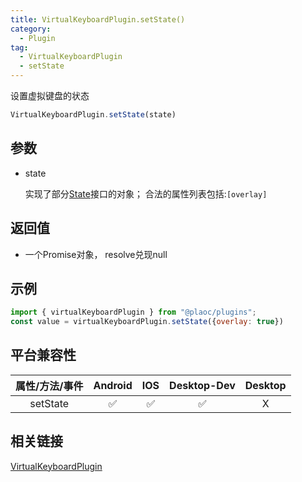 ```yaml
---
title: VirtualKeyboardPlugin.setState()
category:
  - Plugin
tag:
  - VirtualKeyboardPlugin
  - setState 
---
```


设置虚拟键盘的状态

```js
VirtualKeyboardPlugin.setState(state)
```

## 参数

  - state

    实现了部分[State](../../interface/state/index.md)接口的对象；
    合法的属性列表包括:`[overlay]`

## 返回值

  - 一个Promise对象， resolve兑现null

## 示例
```js
import { virtualKeyboardPlugin } from "@plaoc/plugins";
const value = virtualKeyboardPlugin.setState({overlay: true})
```


## 平台兼容性

| 属性/方法/事件 | Android | IOS | Desktop-Dev | Desktop |
|:------------:|:-------:|:---:|:-----------:|:-------:|
| setState     | ✅       | ✅  | ✅          | X       |

## 相关链接

[VirtualKeyboardPlugin](./index.md)



